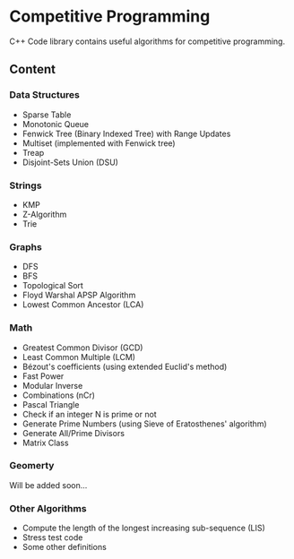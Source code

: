 # Competitive Programming

C++ Code library contains useful algorithms for competitive programming.

## Content

### Data Structures
- Sparse Table
- Monotonic Queue
- Fenwick Tree (Binary Indexed Tree) with Range Updates
- Multiset (implemented with Fenwick tree)
- Treap
- Disjoint-Sets Union (DSU)

### Strings
- KMP
- Z-Algorithm
- Trie

### Graphs
- DFS
- BFS
- Topological Sort
- Floyd Warshal APSP Algorithm
- Lowest Common Ancestor (LCA)

### Math
- Greatest Common Divisor (GCD)
- Least Common Multiple (LCM)
- Bézout's coefficients (using extended Euclid's method)
- Fast Power
- Modular Inverse
- Combinations (nCr)
- Pascal Triangle
- Check if an integer N is prime or not
- Generate Prime Numbers (using Sieve of Eratosthenes' algorithm)
- Generate All/Prime Divisors
- Matrix Class

### Geomerty
Will be added soon...

### Other Algorithms
- Compute the length of the longest increasing sub-sequence (LIS)
- Stress test code
- Some other definitions
